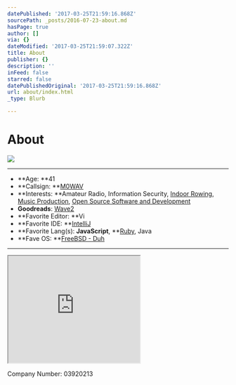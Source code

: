 ```yaml
---
datePublished: '2017-03-25T21:59:16.868Z'
sourcePath: _posts/2016-07-23-about.md
hasPage: true
author: []
via: {}
dateModified: '2017-03-25T21:59:07.322Z'
title: About
publisher: {}
description: ''
inFeed: false
starred: false
datePublishedOriginal: '2017-03-25T21:59:16.868Z'
url: about/index.html
_type: Blurb

---
```

# About
![](https://the-grid-user-content.s3-us-west-2.amazonaws.com/6af2446b-3e64-425f-9cfc-08dfe0a2ab4b.png)

---

* **Age: **41
* **Callsign: **[M0WAV][0]
* **Interests: **Amateur Radio, Information Security, [Indoor Rowing][1], [Music Production][2], [Open Source Software and Development][3]
* **Goodreads**: [Wave2][4]
* **Favorite Editor: **Vi
* **Favorite IDE: **[IntelliJ][5]
* **Favorite Lang(s): **JavaScript**, **[Ruby][6], Java
* **Fave OS: **[FreeBSD - Duh][7]

---

<iframe src="https://the-grid.github.io/ed-userhtml/?g=eJxdUMtugzAQvOcrLF8gUo1TAmmqAodIvebUW9XDYi_gKODIXtKiqv9eaF5t9-Qdz87MbqbNkWkgEKZy0KJ4N5qanN-nC_4Hb9DUDeU8frh8-AYcihJ0jcLonKdJvCqrKhZJGaciSculWCe6FCtM16tHXANWS15kcnQsZplXzhyI0XDAnBN-kNzBEU4oL2ZsrLDqO0XGduGcff4gjB3BMc9ypq3qW-woUg6B8HmPUxcGJ4Fg_nTm-2hyGAeCfx7BjQF-6NRIIdfjDfVuwgIple6iwfYOlNqDaSNlWwneI3nZk9kbMugltiXqaOevslNQ-ztojXRO6TfDC9Tb8aq3vK-Lt8ukjQ7jYTvaWo2R6Tw62mBlHYb-jtnrZl_zcHxn8qRQzL4Bz9aO9g" height="244" style=""></iframe>

Company Number: 03920213

[0]: http://qrz.com/db/M0WAV
[1]: http://log.concept2.com/profile/851592 "Concept2 Profile"
[2]: https://soundcloud.com/wave2 "Wave2 Music"
[3]: https://github.com/wave2 "Wave2 GitHub"
[4]: https://goodreads.com/wave2 "Wave2 Reading"
[5]: http://www.jetbrains.com/idea/
[6]: http://www.ruby-lang.org/
[7]: http://www.freebsd.org/
